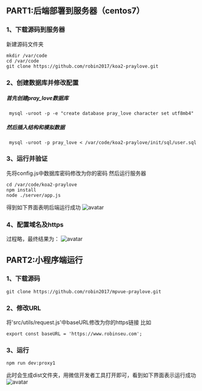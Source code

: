 ##  PART1:后端部署到服务器（centos7）
### 1、下载源码到服务器
新建源码文件夹
 ```
 mkdir /var/code
 cd /var/code
 git clone https://github.com/robin2017/koa2-praylove.git
 ```
### 2、创建数据库并修改配置
##### 首先创建pray_love数据库
``` mysql -uroot -p -e "create database pray_love character set utf8mb4"```
##### 然后插入结构和模拟数据
``` mysql -uroot -p pray_love < /var/code/koa2-praylove/init/sql/user.sql```

### 3、运行并验证
先将config.js中数据库密码修改为你的密码
然后运行服务器
 ```
cd /var/code/koa2-praylove
npm install
node ./server/app.js
 ```


 得到如下界面表明后端运行成功
![avatar](images/server-suc.png)
### 4、配置域名及https
 过程略，最终结果为：
 ![avatar](images/https-suc.png)
## PART2:小程序端运行
### 1、下载源码
 ```
git clone https://github.com/robin2017/mpvue-praylove.git
 ```
### 2、修改URL
 将'src/utils/request.js'中baseURL修改为你的https链接
比如
```
export const baseURL = 'https://www.robinseu.com';
```
### 3、运行
```
npm run dev:proxy1
```
此时会生成dist文件夹，用微信开发者工具打开即可，看到如下界面表示运行成功
 ![avatar](images/mini-suc.png)
